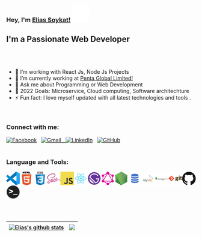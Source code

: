 
### Hey, I'm [Elias Soykat!](https://elias-soykat.netlify.app/) <img src="https://raw.githubusercontent.com/Kathryn-Jie/Kathryn-Jie/main/wave.gif" width="45px"/>


## I'm a Passionate Web Developer


<br/>
<br/>

- 🔭 I’m working with React Js, Node Js Projects
- 🌱 I’m currently working at [Penta Global Limited!](https://www.pentabd.com/)
- 💬 Ask me about Programming or Web Development
- 🥅 2022 Goals: Microservice, Cloud computing, Software architechture
- ⚡ Fun fact: I love myself updated with all latest technologies and tools .

&emsp;
  ### Connect with me:

<p align="left">
	<a href="https://www.facebook.com/elias.soykat7/"><img src="https://img.icons8.com/bubbles/60/000000/facebook-new.png" alt="Facebook"/></a>
 &nbsp;	<a href="mailto:eliasmd624@gmail.com"><img src="https://img.icons8.com/bubbles/60/000000/gmail.png" alt="Gmail"/>
 &nbsp;	</a>
	<a href="https://www.linkedin.com/in/elias-soykat"><img src="https://img.icons8.com/bubbles/60/000000/linkedin.png" alt="LinkedIn"/></a>
 &nbsp;	<a href="https://github.com/elias-soykat"><img src="https://img.icons8.com/bubbles/60/000000/github.png" alt="GitHub"/></a>

<br/>
<br/>


  ### Language and Tools:

<img align="left" alt="Visual Studio Code" width="36px" src="https://raw.githubusercontent.com/github/explore/80688e429a7d4ef2fca1e82350fe8e3517d3494d/topics/visual-studio-code/visual-studio-code.png" />
<img align="left" alt="HTML5" width="36px" src="https://raw.githubusercontent.com/github/explore/80688e429a7d4ef2fca1e82350fe8e3517d3494d/topics/html/html.png" />
<img align="left" alt="CSS3" width="36px" src="https://raw.githubusercontent.com/github/explore/80688e429a7d4ef2fca1e82350fe8e3517d3494d/topics/css/css.png" />
<img align="left" alt="Sass" width="36px" src="https://raw.githubusercontent.com/github/explore/80688e429a7d4ef2fca1e82350fe8e3517d3494d/topics/sass/sass.png" />
<img align="left" alt="JavaScript" width="36px" src="https://raw.githubusercontent.com/github/explore/80688e429a7d4ef2fca1e82350fe8e3517d3494d/topics/javascript/javascript.png" />
<img align="left" alt="React" width="36px" src="https://raw.githubusercontent.com/github/explore/80688e429a7d4ef2fca1e82350fe8e3517d3494d/topics/react/react.png" />
<img align="left" alt="Gatsby" width="36px" src="https://raw.githubusercontent.com/github/explore/e94815998e4e0713912fed477a1f346ec04c3da2/topics/gatsby/gatsby.png" />
<img align="left" alt="GraphQL" width="36px" src="https://raw.githubusercontent.com/github/explore/80688e429a7d4ef2fca1e82350fe8e3517d3494d/topics/graphql/graphql.png" />
<img align="left" alt="Node.js" width="36px" src="https://raw.githubusercontent.com/github/explore/80688e429a7d4ef2fca1e82350fe8e3517d3494d/topics/nodejs/nodejs.png" />

<img align="left" alt="SQL" width="36px" src="https://raw.githubusercontent.com/github/explore/80688e429a7d4ef2fca1e82350fe8e3517d3494d/topics/sql/sql.png" />
<img align="left" alt="MySQL" width="36px" src="https://raw.githubusercontent.com/github/explore/80688e429a7d4ef2fca1e82350fe8e3517d3494d/topics/mysql/mysql.png" />
<img align="left" alt="MongoDB" width="36px" src="https://raw.githubusercontent.com/github/explore/80688e429a7d4ef2fca1e82350fe8e3517d3494d/topics/mongodb/mongodb.png" />
<img align="left" alt="Git" width="36px" src="https://raw.githubusercontent.com/github/explore/80688e429a7d4ef2fca1e82350fe8e3517d3494d/topics/git/git.png" />
<img align="left" alt="GitHub" width="36px" src="https://raw.githubusercontent.com/github/explore/78df643247d429f6cc873026c0622819ad797942/topics/github/github.png" />
<img align="left" alt="HTML5" width="36px" src="https://raw.githubusercontent.com/github/explore/80688e429a7d4ef2fca1e82350fe8e3517d3494d/topics/terminal/terminal.png" />




<br/>

<br/>

<br/>

<br/>
<br/>

<br/>
<br/>
	
| <a href="https://github.com/elias-soykat/github-readme-stats"><img align="center" src="https://github-readme-stats.vercel.app/api?username=elias-soykat&show_icons=true&line_height=27&count_private=true&title_color=ffffff&text_color=c9cacc&icon_color=79fe96&bg_color=1A2B34" alt="Elias's github stats" /></a> | <a href="https://github.com/elias-soykat/github-readme-stats"><img align="center" src="https://github-readme-stats.vercel.app/api/top-langs/?username=elias-soykat&layout=compact&theme=dark&hide_border=true" /></a> |
| ------------- | ------------- |

	
	
<br/>
<br/>


